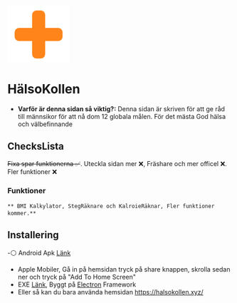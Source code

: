 ![alt text](https://raw.githubusercontent.com/ttvhipo/HalsoKollen/refs/heads/main/bilder/image.png)
# HälsoKollen
- **Varför är denna sidan så viktig?:** Denna sidan är skriven för att ge råd till männsikor för att nå dom 12 globala målen. För det mästa God hälsa och välbefinnande
## ChecksLista
~~Fixa spar funktionerna ✅~~. Uteckla sidan mer ❌, Fräshare och mer officel ❌. Fler funktioner ❌
### Funktioner
	** BMI Kalkylator, StegRäknare och KalroieRäknar, Fler funktioner kommer.**
 ## Installering
-⚪ Android Apk [Länk](https://gofile.io/d/iwRi5M)
- Apple Mobiler, Gå in på hemsidan tryck på share knappen, skrolla sedan ner och tryck på "Add To Home Screen"
- EXE [Länk](https://gofile.io/d/gyqHQ0), Byggt på [Electron](https://www.electronjs.org/) Framework
- Eller så kan du bara använda hemsidan https://halsokollen.xyz/
